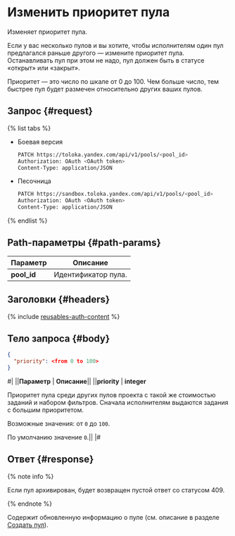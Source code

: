 # Изменить приоритет пула

Изменяет приоритет пула.

Если у вас несколько пулов и вы хотите, чтобы исполнителям один пул предлагался раньше другого — измените приоритет пула. Останавливать пул при этом не надо, пул должен быть в статусе «открыт» или «закрыт».

Приоритет — это число по шкале от 0 до 100. Чем больше число, тем быстрее пул будет размечен относительно других ваших пулов.

## Запрос {#request}

{% list tabs %}

- Боевая версия

    ```bash
    PATCH https://toloka.yandex.com/api/v1/pools/<pool_id>
    Authorization: OAuth <OAuth token>
    Content-Type: application/JSON
    ```

- Песочница

    ```bash
    PATCH https://sandbox.toloka.yandex.com/api/v1/pools/<pool_id>
    Authorization: OAuth <OAuth token>
    Content-Type: application/JSON
    ```

{% endlist %}

## Path-параметры {#path-params}

Параметр | Описание
----- | -----
**pool_id** | Идентификатор пула.

## Заголовки {#headers}

{% include [reusables-auth-content](../_includes/reusables/id-reusables/auth-content.md) %}

## Тело запроса {#body}

```json
{
  "priority": <from 0 to 100>
}
```
#|
||**Параметр** | **Описание**||
||**priority** | **integer**

Приоритет пула среди других пулов проекта с такой же стоимостью заданий и набором фильтров. Сначала исполнителям выдаются задания с большим приоритетом.

Возможные значения: от `0` до `100`.

По умолчанию значение `0`.||
|#

## Ответ {#response}

{% note info %}

Если пул архивирован, будет возвращен пустой ответ со статусом 409.

{% endnote %}

Содержит обновленную информацию о пуле (см. описание в разделе [Создать пул](create-pool.md#response)).